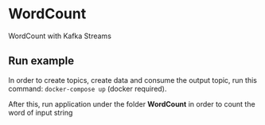 # WordCount

WordCount with Kafka Streams

## Run example

In order to create topics, create data and consume the output topic, run this command: `docker-compose up` (docker required).

After this, run application under the folder **WordCount** in order to count the word of input string

